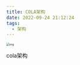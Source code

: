 ```yaml
---
title: COLA架构
date: 2022-09-24 21:12:24
tags:
  - 架构
---
```


<img src="https://camo.githubusercontent.com/7794e7335aa77e2a271b7989c8eb24cd5c5f3cd8efa77aebd71b858524051573/68747470733a2f2f696d672d626c6f672e6373646e696d672e636e2f36353439323330633637323334343866623361623531636137343832396538302e706e67" alt="img" style="zoom:50%;" />

cola架构



